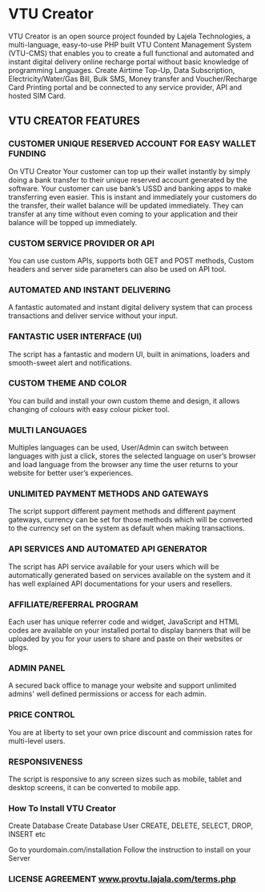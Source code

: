 # VTU Creator
VTU Creator is an open source project founded by Lajela Technologies, a multi-language, easy-to-use PHP built VTU Content Management System (VTU-CMS) that enables you to create a full functional and automated and instant digital delivery online recharge portal without basic knowledge of programming Languages. Create Airtime Top-Up, Data Subscription, Electricity/Water/Gas Bill, Bulk SMS, Money transfer and Voucher/Recharge Card Printing portal and be connected to any service provider, API and hosted SIM Card.

## VTU CREATOR FEATURES

### CUSTOMER UNIQUE RESERVED ACCOUNT FOR EASY WALLET FUNDING
On VTU Creator Your customer can top up their wallet instantly by simply doing a bank transfer to their unique reserved account generated by the software. Your customer can use bank’s USSD and banking apps to make transferring even easier.
This is instant and immediately your customers do the transfer, their wallet balance will be updated immediately. They can transfer at any time without even coming to your application and their balance will be topped up immediately.

### CUSTOM SERVICE PROVIDER OR API
You can use custom APIs, supports both GET and POST methods, Custom headers and server side parameters can also be used on API tool.

### AUTOMATED AND INSTANT DELIVERING
A fantastic automated and instant digital delivery system that can process transactions and deliver service without your input.

### FANTASTIC USER INTERFACE (UI)
The script has a fantastic and modern UI, built in animations, loaders and smooth-sweet alert and notifications.

### CUSTOM THEME AND COLOR
You can build and install your own custom theme and design, it allows changing of colours with easy colour picker tool.

### MULTI LANGUAGES
Multiples languages can be used, User/Admin can switch between languages with just a click, stores the selected language on user’s browser and load language from the browser any time the user returns to your website for better user’s experiences.

### UNLIMITED PAYMENT METHODS AND GATEWAYS
The script support different payment methods and different payment gateways, currency can be set for those methods which will be converted to the currency set on the system as default when making transactions.

### API SERVICES AND AUTOMATED API GENERATOR
The script has API service available for your users which will be automatically generated based on services available on the system and it has well explained API documentations for your users and resellers.

### AFFILIATE/REFERRAL PROGRAM
Each user has unique referrer code and widget, JavaScript and HTML codes are available on your installed portal to display banners that will be uploaded by you for your users to share and paste on their websites or blogs.

### ADMIN PANEL
A secured back office to manage your website and support unlimited admins' well defined permissions or access for each admin.

### PRICE CONTROL
You are at liberty to set your own price discount and commission rates for multi-level users.

### RESPONSIVENESS
The script is responsive to any screen sizes such as mobile, tablet and desktop screens, it can be converted to mobile app.

### How To Install VTU Creator

Create Database 
Create Database User CREATE,
DELETE, SELECT, DROP, INSERT etc

Go to yourdomain.com/installation
Follow the instruction to install on your Server

### LICENSE AGREEMENT www.provtu.lajala.com/terms.php
